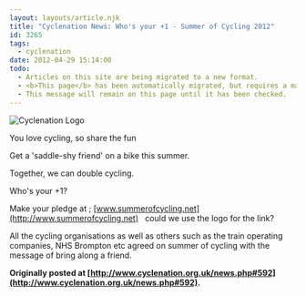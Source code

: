 ```yaml
---
layout: layouts/article.njk
title: "Cyclenation News: Who's your +1 - Summer of Cycling 2012"
id: 3265
tags:
  - cyclenation
date: 2012-04-29 15:14:00
todo:
  - Articles on this site are being migrated to a new format.
  - <b>This page</b> has been automatically migrated, but requires a manual check-&amp;-tune to ensure the format and links all work as expected.
  - This message will remain on this page until it has been checked.
---
```


![Cyclenation Logo](http://www.pompeybug.co.uk/wp-content/plugins/wp-cyclenation-news/cnlogo.jpg)<p class="ecxMsoNormal">You love cycling, so share the fun

Get a 'saddle-shy friend' on a bike this summer.

Together, we can double cycling.

Who's your +1?

Make your pledge at ; [www.summerofcycling.net](http://www.summerofcycling.net) &nbsp;&nbsp;could we use the logo for the link?

All  the cycling organisations as well as others such as the train operating  companies, NHS Brompton etc agreed on summer of cycling with the  message of bring along a friend.

**Originally posted at [http://www.cyclenation.org.uk/news.php#592](http://www.cyclenation.org.uk/news.php#592).**